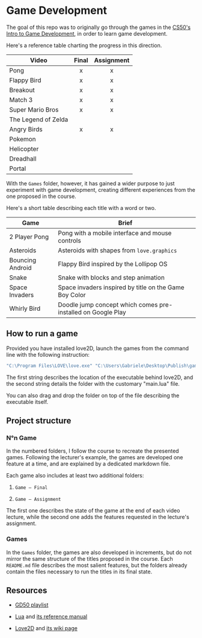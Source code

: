 # Game Development

The goal of this repo was to originally go through the games in the [CS50's Intro to Game Development](https://www.youtube.com/playlist?list=PLWKjhJtqVAbluXJKKbCIb4xd7fcRkpzoz), in order to learn game development.

Here's a reference table charting the progress in this direction.

| Video               | Final | Assignment |
| ------------------- | :---: | :--------: |
| Pong                |   x   |     x      |
| Flappy Bird         |   x   |     x      |
| Breakout            |   x   |     x      |
| Match 3             |   x   |     x      |
| Super Mario Bros    |   x   |     x      |
| The Legend of Zelda |       |            |
| Angry Birds         |   x   |     x      |
| Pokemon             |       |            |
| Helicopter          |       |            |
| Dreadhall           |       |            |
| Portal              |       |            |

With the `Games` folder, however, it has gained a wider purpose to just experiment with game development, creating different experiences from the one proposed in the course.

Here's a short table describing each title with a word or two.

| Game             | Brief                                                        |
| ---------------- | ------------------------------------------------------------ |
| 2 Player Pong    | Pong with a mobile interface and mouse controls              |
| Asteroids        | Asteroids with shapes from `love.graphics`                   |
| Bouncing Android | Flappy Bird inspired by the Lollipop OS                      |
| Snake            | Snake with blocks and step animation                         |
| Space Invaders   | Space invaders inspired by title on the Game Boy Color       |
| Whirly Bird      | Doodle jump concept which comes pre-installed on Google Play |

## How to run a game

Provided you have installed love2D, launch the games from the command line with the following instruction:

```bash
"C:\Program Files\LOVE\love.exe" "C:\Users\Gabriele\Desktop\Publish\game-development\08 Pokemon\Pokemon 10"
```

The first string describes the location of the executable behind love2D, and the second string details the folder with the customary "main.lua" file.

You can also drag and drop the folder on top of the file describing the executable itself.

## Project structure

### N°n Game

In the numbered folders, I follow the course to recreate the presented games. Following the lecturer's example, the games are developed one feature at a time, and are explained by a dedicated markdown file.

Each game also includes at least two additional folders:

1. `Game — Final`

2. `Game — Assignment`

The first one describes the state of the game at the end of each video lecture, while the second one adds the features requested in the lecture's assignment.

### Games

In the `Games` folder, the games are also developed in increments, but do not mirror the same structure of the titles proposed in the course. Each `README.md` file describes the most salient features, but the folders already contain the files necessary to run the titles in its final state.

## Resources

- [GD50 playlist](https://www.youtube.com/playlist?list=PLWKjhJtqVAbluXJKKbCIb4xd7fcRkpzoz)

- [Lua](https://www.lua.org) and [its reference manual](https://www.lua.org/manual/5.4/)

- [Love2D](https://love2d.org/) and [its wiki page](https://love2d.org/wiki/Main_Page)

